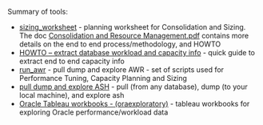 
Summary of tools: 

- [sizing_worksheet](https://github.com/karlarao/scripts/tree/master/workload_sizing_and_capacity/sizing_worksheet) - planning worksheet for Consolidation and Sizing. The doc [Consolidation and Resource Management.pdf](https://github.com/karlarao/scripts/blob/master/workload_sizing_and_capacity/sizing_worksheet/Consolidation%20and%20Resource%20Management.pdf) contains more details on the end to end process/methodology, and HOWTO 
- [HOWTO – extract database workload and capacity info](https://github.com/karlarao/scripts/blob/master/workload_sizing_and_capacity/HOWTO%20%E2%80%93%20extract%20database%20workload%20and%20capacity%20info.docx) - quick guide to extract end to end capacity info 
- [run_awr](https://github.com/karlarao/scripts/tree/master/workload_sizing_and_capacity/run_awr) - pull dump and explore AWR - set of scripts used for Performance Tuning, Capacity Planning and Sizing
- [pull dump and explore ASH](https://github.com/karlarao/scripts/tree/master/workload_sizing_and_capacity/pull_dump_and_explore_ash) - pull (from any database), dump (to your local machine), and explore ash
- [Oracle Tableau workbooks - (oraexploratory)](https://github.com/karlarao/scripts/tree/master/workload_sizing_and_capacity/oraexploratory) - tableau workbooks for exploring Oracle performance/workload data
